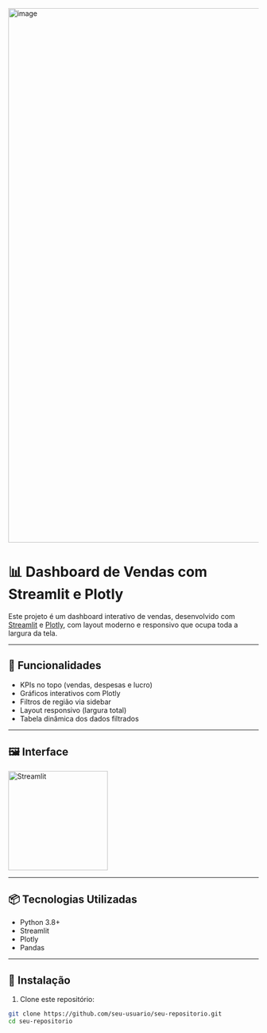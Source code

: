 
<img width="1919" height="1076" alt="image" src="https://github.com/user-attachments/assets/d337e522-3a4a-4088-b7d8-3b3f4f1b8763" />

# 📊 Dashboard de Vendas com Streamlit e Plotly

Este projeto é um dashboard interativo de vendas, desenvolvido com [Streamlit](https://streamlit.io/) e [Plotly](https://plotly.com/python/), com layout moderno e responsivo que ocupa toda a largura da tela.

---

## 🚀 Funcionalidades

- KPIs no topo (vendas, despesas e lucro)
- Gráficos interativos com Plotly
- Filtros de região via sidebar
- Layout responsivo (largura total)
- Tabela dinâmica dos dados filtrados

---

## 🖼️ Interface

<img src="https://streamlit.io/images/brand/streamlit-logo-primary-colormark-darktext.png" alt="Streamlit" width="200"/>

---

## 📦 Tecnologias Utilizadas

- Python 3.8+
- Streamlit
- Plotly
- Pandas

---

## 🔧 Instalação

1. Clone este repositório:

```bash
git clone https://github.com/seu-usuario/seu-repositorio.git
cd seu-repositorio
